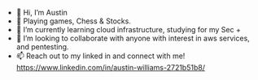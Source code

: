 - 👋 Hi, I’m Austin
- 👀 Playing games, Chess & Stocks.
- 🌱 I’m currently learning cloud infrastructure, studying for my Sec +
- 💞️ I’m looking to collaborate with anyone with interest in aws services, and pentesting.
- 📫 Reach out to my linked in and connect with me! https://www.linkedin.com/in/austin-williams-2721b51b8/
